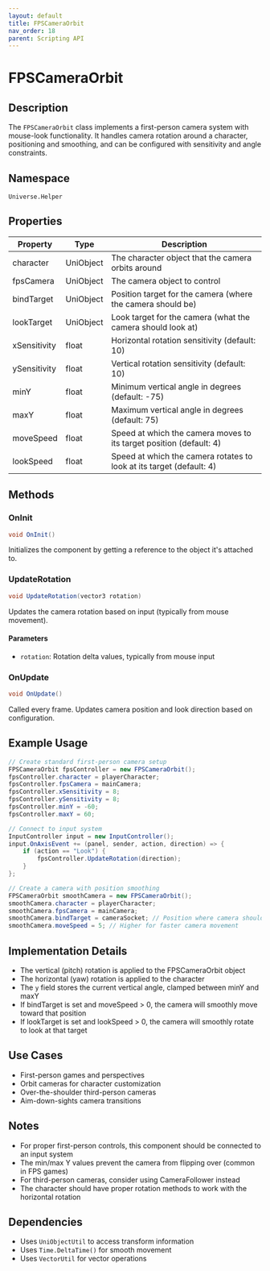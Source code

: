 ```yaml
---
layout: default
title: FPSCameraOrbit
nav_order: 18
parent: Scripting API
---
```

# FPSCameraOrbit

## Description
The `FPSCameraOrbit` class implements a first-person camera system with mouse-look functionality. It handles camera rotation around a character, positioning and smoothing, and can be configured with sensitivity and angle constraints.

## Namespace
`Universe.Helper`

## Properties

| Property     | Type      | Description                                                          |
|--------------|-----------|----------------------------------------------------------------------|
| character    | UniObject | The character object that the camera orbits around                   |
| fpsCamera    | UniObject | The camera object to control                                         |
| bindTarget   | UniObject | Position target for the camera (where the camera should be)          |
| lookTarget   | UniObject | Look target for the camera (what the camera should look at)          |
| xSensitivity | float     | Horizontal rotation sensitivity (default: 10)                        |
| ySensitivity | float     | Vertical rotation sensitivity (default: 10)                          |
| minY         | float     | Minimum vertical angle in degrees (default: -75)                     |
| maxY         | float     | Maximum vertical angle in degrees (default: 75)                      |
| moveSpeed    | float     | Speed at which the camera moves to its target position (default: 4)  |
| lookSpeed    | float     | Speed at which the camera rotates to look at its target (default: 4) |

## Methods

### OnInit
```csharp
void OnInit()
```
Initializes the component by getting a reference to the object it's attached to.

### UpdateRotation
```csharp
void UpdateRotation(vector3 rotation)
```
Updates the camera rotation based on input (typically from mouse movement).

#### Parameters
- `rotation`: Rotation delta values, typically from mouse input

### OnUpdate
```csharp
void OnUpdate()
```
Called every frame. Updates camera position and look direction based on configuration.

## Example Usage
```csharp
// Create standard first-person camera setup
FPSCameraOrbit fpsController = new FPSCameraOrbit();
fpsController.character = playerCharacter;
fpsController.fpsCamera = mainCamera;
fpsController.xSensitivity = 8;
fpsController.ySensitivity = 8;
fpsController.minY = -60;
fpsController.maxY = 60;

// Connect to input system
InputController input = new InputController();
input.OnAxisEvent += (panel, sender, action, direction) => {
    if (action == "Look") {
        fpsController.UpdateRotation(direction);
    }
};

// Create a camera with position smoothing
FPSCameraOrbit smoothCamera = new FPSCameraOrbit();
smoothCamera.character = playerCharacter;
smoothCamera.fpsCamera = mainCamera;
smoothCamera.bindTarget = cameraSocket; // Position where camera should be
smoothCamera.moveSpeed = 5; // Higher for faster camera movement
```

## Implementation Details
- The vertical (pitch) rotation is applied to the FPSCameraOrbit object
- The horizontal (yaw) rotation is applied to the character
- The `y` field stores the current vertical angle, clamped between minY and maxY
- If bindTarget is set and moveSpeed > 0, the camera will smoothly move toward that position
- If lookTarget is set and lookSpeed > 0, the camera will smoothly rotate to look at that target

## Use Cases
- First-person games and perspectives
- Orbit cameras for character customization
- Over-the-shoulder third-person cameras
- Aim-down-sights camera transitions

## Notes
- For proper first-person controls, this component should be connected to an input system
- The min/max Y values prevent the camera from flipping over (common in FPS games)
- For third-person cameras, consider using CameraFollower instead
- The character should have proper rotation methods to work with the horizontal rotation

## Dependencies
- Uses `UniObjectUtil` to access transform information
- Uses `Time.DeltaTime()` for smooth movement
- Uses `VectorUtil` for vector operations
